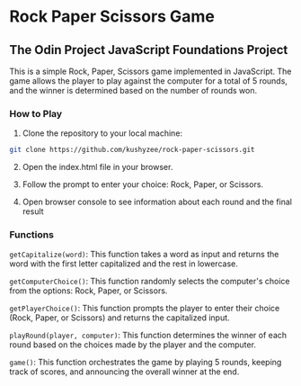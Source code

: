 # Rock Paper Scissors Game

## The Odin Project JavaScript Foundations Project

This is a simple Rock, Paper, Scissors game implemented in JavaScript. The game allows the player to play against the computer for a total of 5 rounds, and the winner is determined based on the number of rounds won.

### How to Play

1. Clone the repository to your local machine:

```bash
git clone https://github.com/kushyzee/rock-paper-scissors.git
```

2. Open the index.html file in your browser.

3. Follow the prompt to enter your choice: Rock, Paper, or Scissors.

4. Open browser console to see information about each round and the final result

### Functions

`getCapitalize(word)`: This function takes a word as input and returns the word with the first letter capitalized and the rest in lowercase.

`getComputerChoice()`: This function randomly selects the computer's choice from the options: Rock, Paper, or Scissors.

`getPlayerChoice()`: This function prompts the player to enter their choice (Rock, Paper, or Scissors) and returns the capitalized input.

`playRound(player, computer)`: This function determines the winner of each round based on the choices made by the player and the computer.

`game()`: This function orchestrates the game by playing 5 rounds, keeping track of scores, and announcing the overall winner at the end.
